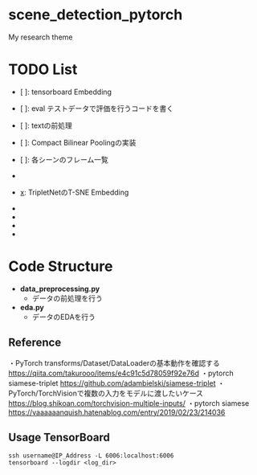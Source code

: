 # scene_detection_pytorch
My research theme  

# TODO List
+ [ ]: tensorboard Embedding
+ [ ]: eval テストデータで評価を行うコードを書く

+ [ ]: textの前処理
+ [ ]: Compact Bilinear Poolingの実装
+ [ ]: 各シーンのフレーム一覧

+ [x]: TripletNetの実装
+ [x]: TripletNetのT-SNE Embedding
+ [x]: AudioCNNの実装
+ [x]: DataLoaderの実装
+ [x]: SiameseNetの実装
+ [x]: 学習フェーズの実装

# Code Structure
- **data_preprocessing.py**
  - データの前処理を行う
- **eda.py**
  - データのEDAを行う

## Reference 
・PyTorch transforms/Dataset/DataLoaderの基本動作を確認する 
https://qiita.com/takurooo/items/e4c91c5d78059f92e76d
・pytorch siamese-triplet
https://github.com/adambielski/siamese-triplet
・PyTorch/TorchVisionで複数の入力をモデルに渡したいケース
https://blog.shikoan.com/torchvision-multiple-inputs/
・pytorch siamese
https://vaaaaaanquish.hatenablog.com/entry/2019/02/23/214036


## Usage TensorBoard
```
ssh username@IP_Address -L 6006:localhost:6006
tensorboard --logdir <log_dir>

```
